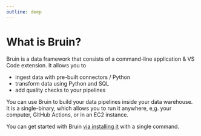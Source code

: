 ```yaml
---
outline: deep
---
```


# What is Bruin?

Bruin is a data framework that consists of a command-line application & VS Code extension. It allows you to
- ingest data with pre-built connectors / Python
- transform data using Python and SQL
- add quality checks to your pipelines

You can use Bruin to build your data pipelines inside your data warehouse. It is a single-binary, which allows you to run it anywhere, e,g. your computer, GitHub Actions, or in an EC2 instance.

You can get started with Bruin [via installing it](./introduction/installation.md) with a single command.
